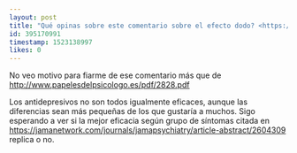 ```yaml
---
layout: post
title: "Qué opinas sobre este comentario sobre el efecto dodo? <https://evolucionyneurociencias.blogspot.com.es/2015/02/es-la-psicoterapia-para-la-depresion.html?showComment=1443801657600#c8242363329265625342>\n\n¿Crees que todas las psicoterapias son igual de eficaces? ¿Y pasa lo mismo con los antidepresivos?"
id: 395170991
timestamp: 1523138997
likes: 0
---
```


 No veo motivo para fiarme de ese comentario más que de <http://www.papelesdelpsicologo.es/pdf/2828.pdf>

Los antidepresivos no son todos igualmente eficaces, aunque las diferencias sean más pequeñas de los que gustaría a muchos. Sigo esperando a ver si la mejor eficacia según grupo de síntomas citada en <https://jamanetwork.com/journals/jamapsychiatry/article-abstract/2604309> replica o no.